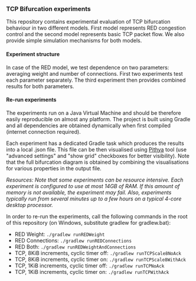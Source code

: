 ### TCP Bifurcation experiments

This repository contains experimental evaluation of TCP bifurcation behaviour 
in two different models. First model represents RED congestion control and
the second model represents basic TCP packet flow. We also provide simple simulation
mechanisms for both models.

#### Experiment structure

In case of the RED model, we test dependence on two parameters: averaging weight and
number of connections. First two experiments test each parameter separately. The third
experiment then provides combined results for both parameters.  

#### Re-run experiments

The experiments run on a Java Virtual Machine and should be therefore easily
reproducible on almost any platform. The project is built using Gradle and
all dependencies are obtained dynamically when first compiled (internet connection
required).

Each experiment has a dedicated Gradle task which produces the results into a local 
.json file. This file can be then visualised using [Pithya](http://pithya.ics.muni.cz) tool 
(use "advanced settings" and "show grid" checkboxes for better visibility).
Note that the full bifurcation diagram is obtained by combining the visualisations for
various properties in the output file.

*Resources: Note that some experiments can be resource intensive. Each experiment
is configured to use at most 14GB of RAM. If this amount of memory is not 
available, the experiment may fail. Also, experiments typically run from
several minutes up to a few hours on a typical 4-core desktop processor.*

In order to re-run the experiments, call the following commands in the root of this 
repository (on Windows, substitute gradlew for gradlew.bat):

 - RED Weight: `./gradlew runREDWeight`
 - RED Connections: `./gradlew runREDConnections`
 - RED Both: `./gradlew runREDWeightAndConnections`
 - TCP, 8KiB increments, cyclic timer off: `./gradlew runTCPScale8NoAck`
 - TCP, 8KiB increments, cyclic timer on: `./gradlew runTCPScale8WithAck`
 - TCP, 1KiB increments, cyclic timer off: `./gradlew runTCPNoAck`
 - TCP, 1KiB increments, cyclic timer on: `./gradlew runTCPWithAck`